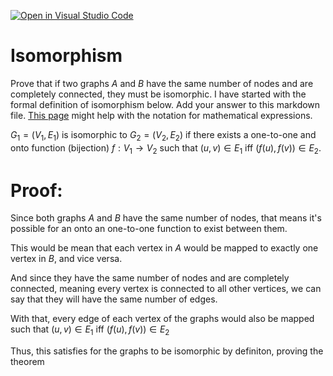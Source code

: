 [![Open in Visual Studio Code](https://classroom.github.com/assets/open-in-vscode-718a45dd9cf7e7f842a935f5ebbe5719a5e09af4491e668f4dbf3b35d5cca122.svg)](https://classroom.github.com/online_ide?assignment_repo_id=13159605&assignment_repo_type=AssignmentRepo)
# Isomorphism

Prove that if two graphs $A$ and $B$ have the same number of nodes and are
completely connected, they must be isomorphic. I have started with the formal
definition of isomorphism below. Add your answer to this markdown file. [This
page](https://docs.github.com/en/get-started/writing-on-github/working-with-advanced-formatting/writing-mathematical-expressions)
might help with the notation for mathematical expressions.

$G_1=(V_1 , E_1)$ is isomorphic to $G_2 = (V_2, E_2)$ if there exists a
one-to-one and onto function (bijection) $f: V_1 \rightarrow V_2$ such that $(u,v)
\in E_1$ iff $(f(u),f(v)) \in E_2$.

# Proof: 

Since both graphs $A$ and $B$ have the same number of nodes, that means it's possible for an onto an one-to-one function to exist between them. 

This would be mean that each vertex in $A$ would be mapped to exactly one vertex in $B$, and vice versa.

And since they have the same number of nodes and are completely connected, meaning every vertex is connected to all other vertices, we can say that 
they will have the same number of edges. 

With that, every edge of each vertex of the graphs would also be mapped such that $(u,v)\in E_1$ iff $(f(u),f(v)) \in E_2$

Thus, this satisfies for the graphs to be isomorphic by definiton, proving the theorem 
